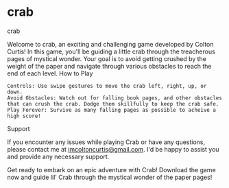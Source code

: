 # crab
crab

Welcome to crab, an exciting and challenging game developed by Colton Curtis! In this game, you'll be guiding a little crab through the treacherous pages of mystical wonder. Your goal is to avoid getting crushed by the weight of the paper and navigate through various obstacles to reach the end of each level.
How to Play

    Controls: Use swipe gestures to move the crab left, right, up, or down.
    Avoid Obstacles: Watch out for falling book pages, and other obstacles that can crush the crab. Dodge them skillfully to keep the crab safe.
    Play Forever: Survive as many falling pages as possible to acheive a high score!

Support

If you encounter any issues while playing Crab or have any questions, please contact me at imcoltoncurtis@gmail.com. I'd be happy to assist you and provide any necessary support.

Get ready to embark on an epic adventure with Crab! Download the game now and guide lil' Crab through the mystical wonder of the paper pages!

